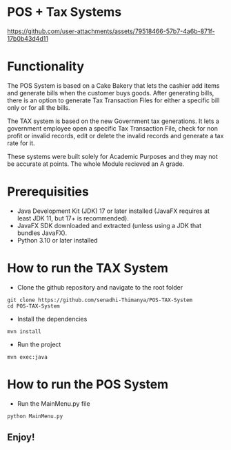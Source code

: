 # POS + Tax Systems

https://github.com/user-attachments/assets/79518466-57b7-4a6b-871f-17b0b43d4d11

# Functionality

The POS System is based on a Cake Bakery that lets the cashier add items and generate bills when the customer buys goods. After generating bills, there is an option to generate Tax Transaction Files for either a specific bill only or for all the bills.

The TAX system is based on the new Government tax generations. It lets a government employee open a specific Tax Transaction File, check for non profit or invalid records, edit or delete the invalid records and generate a tax rate for it. 

These systems were built solely for Academic Purposes and they may not be accurate at points. The whole Module recieved an A grade.

# Prerequisities

- Java Development Kit (JDK) 17 or later installed (JavaFX requires at least JDK 11, but 17+ is recommended).
- JavaFX SDK downloaded and extracted (unless using a JDK that bundles JavaFX).
- Python 3.10 or later installed

# How to run the TAX System

- Clone the github repository and navigate to the root folder
```
git clone https://github.com/senadhi-Thimanya/POS-TAX-System
cd POS-TAX-System
```

- Install the dependencies
```
mvn install
```

- Run the project
```
mvn exec:java
```

# How to run the POS System

- Run the MainMenu.py file
```
python MainMenu.py
```

<h2>Enjoy!</h2>
